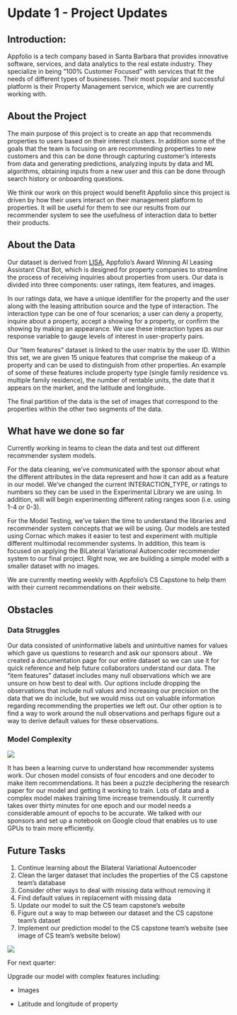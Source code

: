 # Update 1 - Project Updates #

## Introduction: ##

Appfolio is a tech company based in Santa Barbara that provides innovative software, services, and data analytics to the real estate industry.  They specialize in being “100% Customer Focused” with services that fit the needs of different types of businesses. Their most popular and successful platform is their Property Management service, which we are currently working with.

## About the Project ##

The main purpose of this project is to create an app that recommends properties to users based on their interest clusters. In addition some of the goals that the team is focusing on are recommending properties to new customers and this can be done through capturing customer’s interests from data and generating predictions, analyzing inputs by data and ML algorithms, obtaining inputs from a new user and this can be done through search history or onboarding questions.

We think our work on this project would benefit Appfolio since this project is driven by how their users interact on their management platform to properties. It will be useful for them to see our results from our recommender system to see the usefulness of interaction data to better their products.

## About the Data ##

Our dataset is derived from [LISA](https://www.appfolio.com/news/appFolio-launches-new-ai-leasing-assistant-and-utility-management-offerings&sa=D&source=docs&ust=1644542468101327&usg=AOvVaw0I_O2jmUD38PsniHSAt-e_), Appfolio’s Award Winning AI Leasing Assistant Chat Bot, which is designed for property companies to streamline the process of receiving inquiries about properties from users. Our data is divided into three components: user ratings, item features, and images.

In our ratings data, we have a unique identifier for the property and the user along with the leasing attribution source and the type of interaction. The interaction type can be one of four scenarios; a user can deny a property, inquire about a property, accept a showing for a property, or confirm the showing by making an appearance. We use these interaction types as our response variable to gauge levels of interest in user-property pairs.

Our “item features” dataset is linked to the user matrix by the user ID. Within this set, we are given 15 unique features that comprise the makeup of a property and can be used to distinguish from other properties. An example of some of these features include property type (single family residence vs. multiple family residence), the number of rentable units, the date that it appears on the market, and the latitude and longitude.

The final partition of the data is the set of images that correspond to the properties within the other two segments of the data.


## What have we done so far ##

Currently working in teams to clean the data and test out different recommender system models. 

For the data cleaning, we’ve communicated with the sponsor about what the different attributes in the data represent and how it can add as a feature in our model. We’ve changed the current INTERACTION_TYPE, or ratings to numbers so they can be used in the Experimental Library we are using. In addition, will will begin experimenting different rating ranges soon (i.e. using 1-4 or 0-3). 

For the Model Testing, we’ve taken the time to understand the libraries and recommender system concepts that we will be using. Our models are tested using Cornac which makes it easier to test and experiment with multiple different multimodal recommender systems. In addition, this team is focused on applying the BiLateral Variational Autoencoder recommender system to our final project. Right now, we are building a simple model with a smaller dataset with no images. 

We are currently meeting weekly with Appfolio’s CS Capstone to help them with their current recommendations on their website.

## Obstacles ##

### Data Struggles

Our data consisted of uninformative labels and unintuitive names for values which gave us questions to research and ask our sponsors about . We created a documentation page for our entire dataset so we can use it for quick reference and help future collaborators understand our data. The “item features” dataset includes many null observations which we are unsure on how best to deal with. Our options include dropping the observations that include null values and increasing our precision on the data that we do include, but we would miss out on valuable information regarding recommending the properties we left out. Our other option is to find a way to work around the null observations and perhaps figure out a way to derive default values for these observations.

### Model Complexity

![](https://cdn.discordapp.com/attachments/927701734791458819/938995959747198986/Screen_Shot_2022-01-27_at_7.27.47_PM.png)

It has been a learning curve to understand how recommender systems work. Our chosen model consists of four encoders and one decoder to make item recommendations. It has been a puzzle deciphering the research paper for our model and getting it working to train. Lots of data and a complex model makes training time increase tremendously. It currently takes over thirty minutes for one epoch and our model needs a considerable amount of epochs to be accurate. We talked with our sponsors and set up a notebook on Google cloud that enables us to use GPUs to train more efficiently.


## Future Tasks ##

1. Continue learning about the Bilateral Variational Autoencoder
2. Clean the larger dataset that includes the properties of the CS capstone team’s database
3. Consider other ways to deal with missing data without removing it
4. Find default values in replacement with missing data
5. Update our model to suit the CS team capstone’s website
6. Figure out a way to map between our dataset and the CS capstone team’s dataset
7. Implement our prediction model to the CS capstone team’s website (see image of CS team’s website below)

![](https://cdn.discordapp.com/attachments/927701734791458819/938995930642915408/Screen_Shot_2022-02-03_at_6.10.44_PM.png)

For next quarter:

Upgrade our model with complex features including:

- Images

- Latitude and longitude of property

